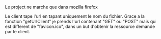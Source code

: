 Le project ne marche que dans mozilla firefox 

Le client tape l'url en tapant uniquement le nom du fichier. Grace a la fonction "getUrlClient" je prends l'url contenant "GET" ou "POST" mais qui est different de "favicon.ico", dans un but d'obtenir la ressource demande par le client.